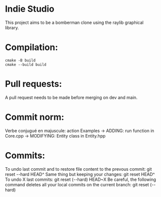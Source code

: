 # Indie Studio
This project aims to be a bomberman clone using the raylib graphical library.

# Compilation:

    cmake -B build
    cmake --build build

# Pull requests:
A pull request needs to be made before merging on dev and main.

# Commit norm:
Verbe conjugué en majuscule: action
Examples -> ADDING: run function in Core.cpp
         -> MODIFYING: Entity class in Entity.hpp

# Commits:
To undo last commit and to restore file content to the prevous commit:
    git reset --hard HEAD^
Same thing but keeping your changes:
    git reset HEAD^
To undo X last commits:
    git reset (--hard) HEAD~X
Be careful, the following command deletes all your local commits on the current branch:
    git reset (--hard)